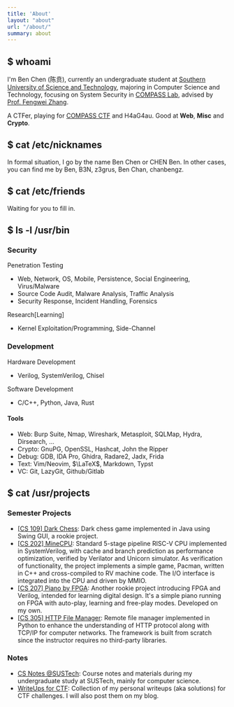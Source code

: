 ```yaml
---
title: 'About'
layout: "about"
url: "/about/"
summary: about
---
```


## $ whoami

I'm Ben Chen (陈贲), currently an undergraduate student at [Southern University of Science and Technology](https://www.sustech.edu.cn/), majoring in Computer Science and Technology, focusing on System Security in [COMPASS Lab](https://compass.sustech.edu.cn/), advised by [Prof. Fengwei Zhang](https://fengweiz.github.io/).

A CTFer, playing for [COMPASS CTF](https://wiki.compass.college) and H4aG4au. Good at **Web**, **Misc** and **Crypto**.

## $ cat /etc/nicknames

In formal situation, I go by the name Ben Chen or CHEN Ben. In other cases, you can find me by Ben, B3N, z3grus, Ben Chan, chanbengz.

## $ cat /etc/friends

Waiting for you to fill in.

## $ ls -l /usr/bin

### Security

Penetration Testing
- Web, Network, OS, Mobile, Persistence, Social Engineering, Virus/Malware
- Source Code Audit, Malware Analysis, Traffic Analysis
- Security Response, Incident Handling, Forensics

Research[Learning]
- Kernel Exploitation/Programming, Side-Channel

### Development

Hardware Development
- Verilog, SystemVerilog, Chisel

Software Development
- C/C++, Python, Java, Rust

#### Tools

- Web: Burp Suite, Nmap, Wireshark, Metasploit, SQLMap, Hydra, Dirsearch, ...
- Crypto: GnuPG, OpenSSL, Hashcat, John the Ripper
- Debug: GDB, IDA Pro, Ghidra, Radare2, Jadx, Frida
- Text: Vim/Neovim, $\LaTeX$, Markdown, Typst
- VC: Git, LazyGit, Github/Gitlab

## $ cat /usr/projects

### Semester Projects
- [[CS 109] Dark Chess](https://github.com/chanbengz/SUSTech_CS109_Project): Dark chess game implemented in Java using Swing GUI, a rookie project.
- [[CS 202] MineCPU](https://github.com/wLUOw/MineCPU): Standard 5-stage pipeline RISC-V CPU implemented in SystemVerilog, with cache and branch prediction as performance optimization, verified by Verilator and Unicorn simulator. As verification of functionality, the project implements a simple game, Pacman, written in C++ and cross-compiled to RV machine code. The I/O interface is integrated into the CPU and driven by MMIO.
- [[CS 207] Piano by FPGA](https://github.com/chanbengz/SUSTech_CS207_Project_Piano): Another rookie project introducing FPGA and Verilog, intended for learning digital design. It's a simple piano running on FPGA with auto-play, learning and free-play modes. Developed on my own.
- [[CS 305] HTTP File Manager](https://github.com/chanbengz/CS305_Project_2023F): Remote file manager implemented in Python to enhance the understanding of HTTP protocol along with TCP/IP for computer networks. The framework is built from scratch since the instructor requires no third-party libraries.

### Notes
- [CS Notes @SUSTech](https://github.com/chanbengz/SUSTech_CS_Notes): Course notes and materials during my undergraduate study at SUSTech, mainly for computer science.
- [WriteUps for CTF](https://github.com/chanbengz/CTF_Writeups): Collection of my personal writeups (aka solutions) for CTF challenges. I will also post them on my blog.
